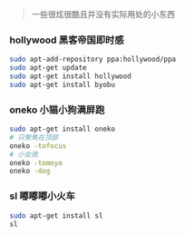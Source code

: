 > 一些很炫很酷且并没有实际用处的小东西

### hollywood 黑客帝国即时感  
```bash
sudo apt-add-repository ppa:hollywood/ppa
sudo apt-get update
sudo apt-get install hollywood
sudo apt-get install byobu
```

### oneko 小猫小狗满屏跑
```bash
sudo apt-get install oneko
# 只聚焦在顶部
oneko -tofocus
# 小女孩
oneko -tomoyo
oneko -dog
```


### sl 嘟嘟嘟小火车
```bash
sudo apt-get install sl
sl
```
